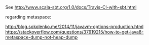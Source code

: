 See http://www.scala-sbt.org/1.0/docs/Travis-CI-with-sbt.html

regarding metaspace:

http://blog.sokolenko.me/2014/11/javavm-options-production.html
https://stackoverflow.com/questions/37919215/how-to-get-java8-metaspace-dump-not-heap-dump
